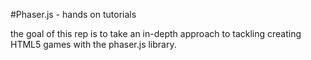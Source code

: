 #Phaser.js - hands on tutorials

the goal of this rep is to take an in-depth approach to tackling creating HTML5 games with the 
phaser.js library.


